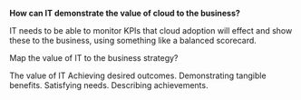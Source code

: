 
**How can IT demonstrate the value of cloud to the business?**

IT needs to be able to monitor KPIs that cloud adoption will effect and show these to the business, using something like a balanced scorecard.

Map the value of IT to the business strategy?

The value of IT 
Achieving desired outcomes.
Demonstrating tangible benefits.
Satisfying needs.
Describing achievements.
<!--stackedit_data:
eyJoaXN0b3J5IjpbLTk0ODkzNjQ4NCw2NTI4Mzk4NTQsLTE1Nj
E5ODMwNjIsLTE3ODM4MTMxNTcsLTE3NTUyODE3NTIsLTIwNTY1
MDk5Niw3MzA5OTgxMTZdfQ==
-->